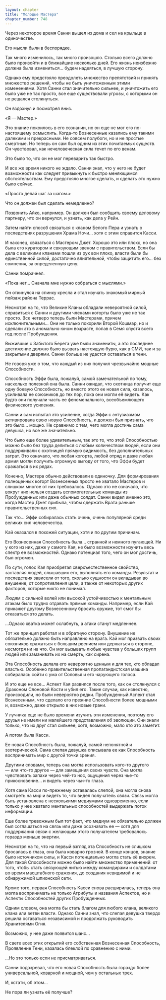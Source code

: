 ```yaml
---
layout: chapter
title: "Молодые Мастера"
chapter_number: 748
---
```


Через некоторое время Санни вышел из дома и сел на крыльце в одиночестве.

Его мысли были в беспорядке.

Так много изменилось, так много произошло. Столько всего должно было произойти и в ближайшие несколько дней. Его жизнь неизбежно должна была измениться... будем надеяться, в лучшую сторону.

Однако ему предстояло преодолеть множество препятствий и принять множество решений, чтобы не быть уничтоженным этими изменениями. Хотя Санни стал значительно сильнее, и уничтожить его было уже не так просто, все еще существовали угрозы, с которыми он не решался столкнуться.

Он вздохнул и посмотрел вниз.

«Я — Мастер.»

Это знание покоилось в его сознании, но он еще не мог его по-настоящему осмыслить. Когда-то Вознесенные казались ему такими далекими и прекрасными. Не совсем полубоги, но и не простые смертные. Но теперь он сам был одним из этих почитаемых существ. Он чувствовал, как нечеловеческая сила течет по его венам.

Это было то, что он не мог переварить так быстро.

И все же время никого не ждало. Санни знал, что у него не будет возможности как следует привыкнуть к быстро меняющимся обстоятельствам. Ему предстояло многое сделать, и сделать это нужно было сейчас.

«Просто делай шаг за шагом.»

Что он должен был сделать немедленно?

Позвонить Айко, например. Он должен был сообщить своему деловому партнеру, что он вернулся, и узнать, как дела у Рейн.

Затем найти способ связаться с кланом Белого Пера и узнать о последствиях разрушения Храма Ночи... хотя с этим справится Касси.

И наконец, связаться с Мастером Джет. Хорошо это или плохо, но она была его куратором и связующим звеном с правительством. Если бы дела с великими кланами пошли из рук вон плохо, власти были бы единственной силой, достаточно влиятельной, чтобы защитить его… без сомнения, за определенную цену.

Санни помрачнел.

«Пока нет... Сначала мне нужно собраться с мыслями.»

Он откинулся на спинку кресла и стал изучать знакомый мирный пейзаж района Террас.

Несмотря на то, что Великие Кланы обладали невероятной силой, справиться с Санни и другими членами когорты было уже не так просто. Все четверо теперь были Мастерами, причем исключительными... Они не только покорили Второй Кошмар, но и сделали это в аномально юном возрасте, попав в Семя спустя всего год после Пробуждения.

Выжившие с Забытого Берега уже были знамениты, а это последнее достижение должно было вызвать настоящую бурю, как в СМИ, так и за закрытыми дверями. Санни больше не удастся оставаться в тени.

Не говоря уже о том, что каждый из них получил чрезвычайно мощные Способности.

Способность Эффи была, пожалуй, самой замечательной по тому, насколько полезной она была. Санни ожидал, что охотница получит еще одну боевую Способность, но вместо этого ее новая сила, казалось, усиливала ее союзников до тех пор, пока они могли её видеть. Как будто они получали часть ее феноменального, всеобъемлющего физического усиления.

Санни и сам испытал это усиление, когда Эффи с энтузиазмом активировала свою новую Способность, и должен был признать, что это было... мощно. Не сравнимо с тем, чего могла достичь сама девушка, но все же значительно.

Что было еще более удивительным, так это то, что этой Способностью можно было без труда делиться с любым количеством людей, если они поддерживали с охотницей прямую видимость, без дополнительных затрат. Это означало, что любая когорта, любой отряд и даже любая армия могли получить огромную выгоду от того, что Эффи будет сражаться в их рядах.

Конечно, Мастера обычно действовали в одиночку. Для формирования полноценных когорт Вознесенных просто не хватало Мастеров и слишком многое от них требовалось. Однако это не означало, что вокруг них нельзя создать вспомогательные команды из Пробужденных или даже обычных солдат. Санни видел именно это, когда Мастер Джет прибыла, чтобы сдержать Врата раньше правительственных сил.

Так что... Эффи собиралась стать очень, очень популярной среди великих сил человечества.

Кай оказался в похожей ситуации, хотя и по другим причинам.

Его Вознесенная Способность была... странной и немного пугающей. Ни у кого из них, даже у самого Кая, не было возможности изучить весь спектр ее возможностей. Однако потенциал того, чего он мог достичь, был огромен.

По сути, голос Кая приобретал сверхъестественное свойство, заставляя людей, слышавших его, выполнять его команды. Результат и последствия зависели от того, сколько сущности он вкладывал во внушение, от сопротивления цели, а также от некоторых других факторов, которые никто не понимал.

Людям с сильной волей или высокой устойчивостью к ментальным атакам было трудно отдавать прямые команды. Например, если Кай прикажет другому Вознесенному бросить оружие, тот смог бы отказаться это делать.

...Однако хватка может ослабнуть, а атаки станут медленнее.

Тот же принцип работал и в обратную сторону. Внушение не обязательно должно быть направлено на врага. Кай мог призвать своих союзников сражаться с большим рвением или держаться в стороне, несмотря ни на что. Он мог вызывать любые чувства у больших групп людей или заманивать их на смерть, как сирена.

Эта Способность делала его невероятно ценным и для тех, кто обладал властью. Особенно правительственная пропагандистская машина собиралась сойти с ума от Соловья и его чарующего голоса.

И это еще не все... Аспект Кая развился после того, как он столкнулся с Драконом Слоновой Кости и убил его. Такие случаи, как известно, происходили, но были невероятно редки. Пробужденный Аспект стал Вознесенным, что сделало его прежние Способности более мощными и, возможно, даже открыло в них новые грани.

У лучника еще не было времени изучить эти изменения, поэтому его друзья не имели ни малейшего представления об эволюции. Они знали только, что их друг стал сильнее, хотя, возможно, мало кто это заметит.

А потом была Касси.

Ее новая Способность была, пожалуй, самой непонятной и эзотерической. Сама слепая девушка описывала ее как Способность воспринимать мир с другой точки зрения.

Другими словами, теперь она могла использовать кого-то другого — или что-то другое — для замещения своих чувств. Она могла чувствовать запахи через чей-то нос, ощущения через чье-то прикосновение... и видеть через чьи-то глаза.

Хотя сама Касси по-прежнему оставалась слепой, она могла снова смотреть на мир и видеть то, что видел получатель связи. Связь могла быть установлена с несколькими медиумами одновременно, если только у нее хватало ментальных способностей выдержать поток информации.

Еще более тревожным был тот факт, что медиум не обязательно должен был соглашаться на связь или даже осознавать ее — хотя для поддержания связи с желающим этого получателем требовалось гораздо меньше энергии.

Несмотря на то, что на первый взгляд эта Способность не слишком бросалась в глаза, она была коварно грозной. В конце концов, знание было источником силы, и Касси потенциально могла стать её вихрем. Для такой Способности можно было найти множество применений: от того, чтобы стать связующей нитью между командирами и солдатами во время масштабного сражения, до создания невидимой и не обнаружимой шпионской сети.

Кроме того, первая Способность Касси снова расширилась, теперь она могла воспринимать не только Атрибуты и названия Аспектов, но и Аспекты Способностей других Пробужденных.

Одним словом, она могла бы стать благом для любого клана, великого клана или ветви власти. Однако Санни знал, что слепая девушка твердо решила оставаться независимой и продолжать руководить Хранителями Огня.

Возможно, у нее даже появится шанс...

В свете всех этих открытий его собственная Вознесенная Способность, Проявление Тени, казалась блеклой по сравнению с ними.

...Но это только если не присматриваться.

Санни подозревал, что его новая Способность была гораздо более универсальной, коварной и мощной, чем у остальных трех.

И, кстати, об этом...

Не пора ли узнать её получше?